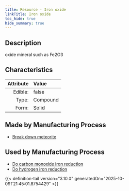 ```yaml
---
title: Resource - Iron oxide
linkTitle: Iron oxide
toc_hide: true
hide_summary: true
---
```

<!-- This is generated by the MarsSim HelpGenertor, do not edit. -->

## Description
 oxide mineral such as Fe2O3

## Characteristics

| Attribute      | Value |
|--------:|:------|
|Edible:|false|
|Type:|Compound|
|Form:|Solid|
 
## Made by Manufacturing Process

- [Break down meteorite](/docs/definitions/process/break-down-meteorite)

## Used by Manufacturing Process

- [Do carbon monoxide iron reduction](/docs/definitions/process/do-carbon-monoxide-iron-reduction)
- [Do hydrogen iron reduction](/docs/definitions/process/do-hydrogen-iron-reduction)


    


{{< definition-tail version="3.10.0" generatedOn="2025-10-09T21:45:01.8754429" >}}


